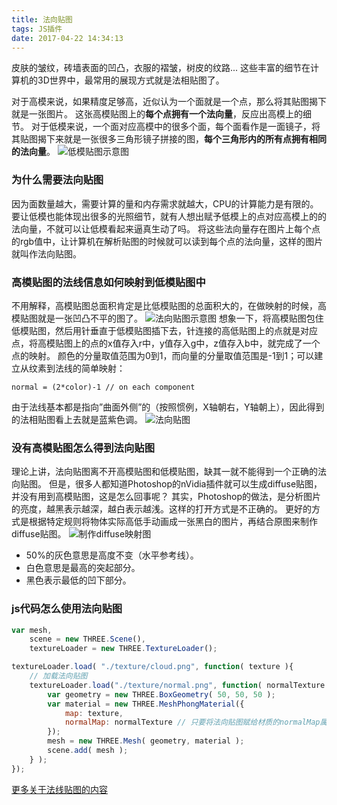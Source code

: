 ```yaml
---
title: 法向贴图
tags: JS插件
date: 2017-04-22 14:34:13
---
```

皮肤的皱纹，砖墙表面的凹凸，衣服的褶皱，树皮的纹路...
这些丰富的细节在计算机的3D世界中，最常用的展现方式就是法相贴图了。
<!-- more -->
对于高模来说，如果精度足够高，近似认为一个面就是一个点，那么将其贴图揭下就是一张图片。
这张高模贴图上的**每个点拥有一个法向量**，反应出高模上的细节。
对于低模来说，一个面对应高模中的很多个面，每个面看作是一面镜子，将其贴图揭下来就是一张很多三角形镜子拼接的图，**每个三角形内的所有点拥有相同的法向量**。
![低模贴图示意图](low_texture.jpg)

### 为什么需要法向贴图
因为面数量越大，需要计算的量和内存需求就越大，CPU的计算能力是有限的。要让低模也能体现出很多的光照细节，就有人想出赋予低模上的点对应高模上的的法向量，不就可以让低模看起来逼真生动了吗。
将这些法向量存在图片上每个点的rgb值中，让计算机在解析贴图的时候就可以读到每个点的法向量，这样的图片就叫作法向贴图。

### 高模贴图的法线信息如何映射到低模贴图中
不用解释，高模贴图总面积肯定是比低模贴图的总面积大的，在做映射的时候，高模贴图就是一张凹凸不平的图了。
![法向贴图示意图](normals.png)
想象一下，将高模贴图包住低模贴图，然后用针垂直于低模贴图插下去，针连接的高低贴图上的点就是对应点，将高模贴图上的点的x值存入r中，y值存入g中，z值存入b中，就完成了一个点的映射。
颜色的分量取值范围为0到1，而向量的分量取值范围是-1到1；可以建立从纹素到法线的简单映射：
```
normal = (2*color)-1 // on each component
```
由于法线基本都是指向”曲面外侧”的（按照惯例，X轴朝右，Y轴朝上），因此得到的法相贴图看上去就是蓝紫色调。
![法向贴图](normal.jpg)

### 没有高模贴图怎么得到法向贴图
理论上讲，法向贴图离不开高模贴图和低模贴图，缺其一就不能得到一个正确的法向贴图。
但是，很多人都知道Photoshop的nVidia插件就可以生成diffuse贴图，并没有用到高模贴图，这是怎么回事呢？
其实，Photoshop的做法，是分析图片的亮度，越黑表示越深，越白表示越浅。这样的打开方式是不正确的。
更好的方式是根据特定规则将物体实际高低手动画成一张黑白的图片，再结合原图来制作diffuse贴图。
![制作diffuse映射图](create_height.png)
- 50%的灰色意思是高度不变（水平参考线）。
- 白色意思是最高的突起部分。
- 黑色表示最低的凹下部分。

### js代码怎么使用法向贴图
```js
var mesh,
    scene = new THREE.Scene(),
    textureLoader = new THREE.TextureLoader();

textureLoader.load( "./texture/cloud.png", function( texture ){
    // 加载法向贴图
    textureLoader.load("./texture/normal.png", function( normalTexture ){
        var geometry = new THREE.BoxGeometry( 50, 50, 50 );
        var material = new THREE.MeshPhongMaterial({
            map: texture, 
            normalMap: normalTexture // 只要将法向贴图赋给材质的normalMap属性即可
        });
        mesh = new THREE.Mesh( geometry, material );
        scene.add( mesh );
    } );
});
```

[更多关于法线贴图的内容](http://www.opengl-tutorial.org/cn/intermediate-tutorials/tutorial-13-normal-mapping/)
